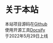 # 关于本站

本站项目源码在[Github](https://github.com/ecnu-zayze/t5-docsify)<br>
使用开源工具[Docsify](https://docsify.js.org/#/)<br>
于2022年5月29日上线
